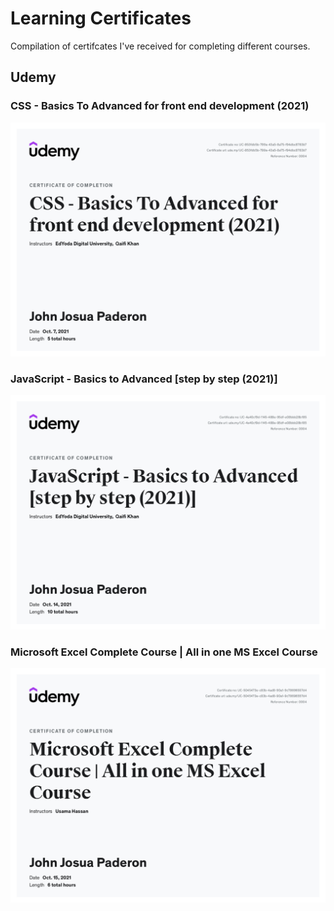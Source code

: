 # Learning Certificates
Compilation of certifcates I've received for completing different courses.

## Udemy

### CSS - Basics To Advanced for front end development (2021)

<img src="udemy/20211007 - CSS - Basics To Advanced for front end development (2021).jpg" alt="CSS - Basics To Advanced for front end development (2021)" />

### JavaScript - Basics to Advanced [step by step (2021)]

<img src="udemy/20211014 - JavaScript - Basics to Advanced [step by step (2021)].jpg" alt="20211014 - JavaScript - Basics to Advanced [step by step (2021)]" />

### Microsoft Excel Complete Course | All in one MS Excel Course

<img src="udemy/20211015 - Microsoft Excel Complete Course - All in one MS Excel Course.jpg" alt="20211015 - Microsoft Excel Complete Course | All in one MS Excel Course"/>